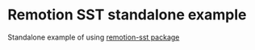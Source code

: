 # Remotion SST standalone example

Standalone example of using [remotion-sst package](https://github.com/karelnagel/remotion-sst)